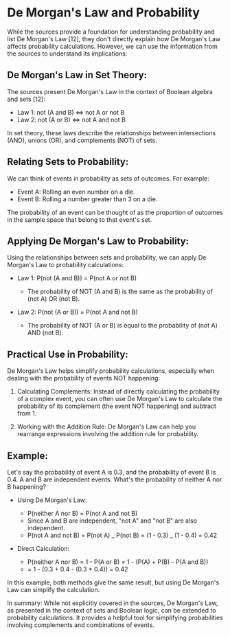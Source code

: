 # De Morgan's Law and Probability

While the sources provide a foundation for understanding probability and list De Morgan's Law [12], they don't directly explain how De Morgan's Law affects probability calculations. However, we can use the information from the sources to understand its implications:

## De Morgan's Law in Set Theory:

The sources present De Morgan's Law in the context of Boolean algebra and sets [12]:

- Law 1: not (A and B) <=> not A or not B
- Law 2: not (A or B) <=> not A and not B

In set theory, these laws describe the relationships between intersections (AND), unions (OR), and complements (NOT) of sets.

## Relating Sets to Probability:

We can think of events in probability as sets of outcomes. For example:

- Event A: Rolling an even number on a die.
- Event B: Rolling a number greater than 3 on a die.

The probability of an event can be thought of as the proportion of outcomes in the sample space that belong to that event's set.

## Applying De Morgan's Law to Probability:

Using the relationships between sets and probability, we can apply De Morgan's Law to probability calculations:

- Law 1: P(not (A and B)) = P(not A or not B)

  - The probability of NOT (A and B) is the same as the probability of (not A) OR (not B).

- Law 2: P(not (A or B)) = P(not A and not B)
  - The probability of NOT (A or B) is equal to the probability of (not A) AND (not B).

## Practical Use in Probability:

De Morgan's Law helps simplify probability calculations, especially when dealing with the probability of events NOT happening:

1. Calculating Complements: Instead of directly calculating the probability of a complex event, you can often use De Morgan's Law to calculate the probability of its complement (the event NOT happening) and subtract from 1.

2. Working with the Addition Rule: De Morgan's Law can help you rearrange expressions involving the addition rule for probability.

## Example:

Let's say the probability of event A is 0.3, and the probability of event B is 0.4. A and B are independent events. What's the probability of neither A nor B happening?

- Using De Morgan's Law:

  - P(neither A nor B) = P(not A and not B)
  - Since A and B are independent, "not A" and "not B" are also independent.
  - P(not A and not B) = P(not A) _ P(not B) = (1 - 0.3) _ (1 - 0.4) = 0.42

- Direct Calculation:
  - P(neither A nor B) = 1 - P(A or B) = 1 - (P(A) + P(B) - P(A and B))
  - = 1 - (0.3 + 0.4 - (0.3 \* 0.4)) = 0.42

In this example, both methods give the same result, but using De Morgan's Law can simplify the calculation.

In summary: While not explicitly covered in the sources, De Morgan's Law, as presented in the context of sets and Boolean logic, can be extended to probability calculations. It provides a helpful tool for simplifying probabilities involving complements and combinations of events.
